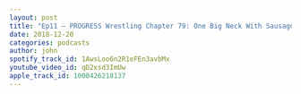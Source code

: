 ```yaml
---
layout: post
title: "Ep11 – PROGRESS Wrestling Chapter 79: One Big Neck With Sausage Hands 26th Nov 2018"
date: 2018-12-20
categories: podcasts
author: john
spotify_track_id: 1AwsLoo6n2R1eFEn3avbMx
youtube_video_id: qD2xsd3ImUw
apple_track_id: 1000426218137
---
```

